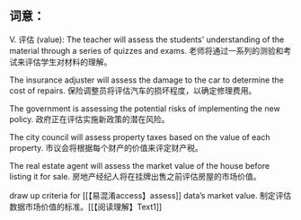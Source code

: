 ## 词意：
V. 评估 (value):
The teacher will assess the students' understanding of the material through a series of quizzes and exams.
老师将通过一系列的测验和考试来评估学生对材料的理解。

The insurance adjuster will assess the damage to the car to determine the cost of repairs.
保险调整员将评估汽车的损坏程度，以确定修理费用。

The government is assessing the potential risks of implementing the new policy.
政府正在评估实施新政策的潜在风险。

The city council will assess property taxes based on the value of each property.
市议会将根据每个财产的价值来评定财产税。

The real estate agent will assess the market value of the house before listing it for sale.
房地产经纪人将在挂牌出售之前评估房屋的市场价值。

draw up criteria for [[【易混淆access】assess]] data’s market value.
制定评估数据市场价值的标准。[[【阅读理解】Text1]]
